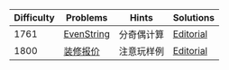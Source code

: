 | Difficulty | Problems | Hints | Solutions |
|------------|------------|-----------|-----------|
| 1761 | [EvenString](https://codeforces.com/contest/2086/problem/D) | 分奇偶计算 | [Editorial](https://github.com/aboutliu/Daily_Problem/blob/main/2025/04/04/solution/EvenString.md) |
| 1800 | [装修报价](https://www.luogu.com.cn/problem/P12137) | 注意玩样例 | [Editorial](https://github.com/aboutliu/Daily_Problem/blob/main/2025/04/12/solution/装修报价.md) |
